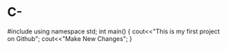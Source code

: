 # C-

#include<iostream>
using namespace std;
int main()
  {
    cout<<"This is my first project on Github";
    cout<<"Make New Changes";
  }
  
